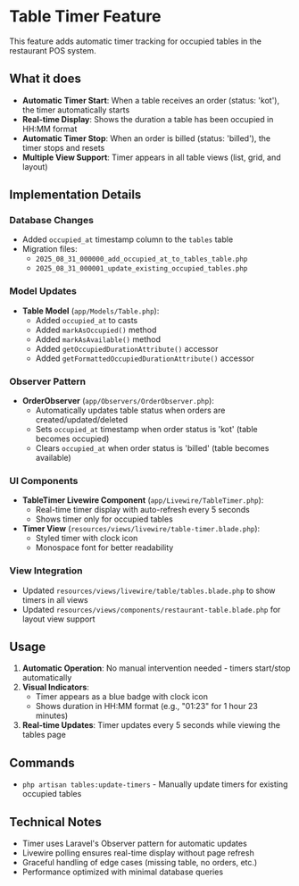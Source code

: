 # Table Timer Feature

This feature adds automatic timer tracking for occupied tables in the restaurant POS system.

## What it does

- **Automatic Timer Start**: When a table receives an order (status: 'kot'), the timer automatically starts
- **Real-time Display**: Shows the duration a table has been occupied in HH:MM format
- **Automatic Timer Stop**: When an order is billed (status: 'billed'), the timer stops and resets
- **Multiple View Support**: Timer appears in all table views (list, grid, and layout)

## Implementation Details

### Database Changes
- Added `occupied_at` timestamp column to the `tables` table
- Migration files:
  - `2025_08_31_000000_add_occupied_at_to_tables_table.php`
  - `2025_08_31_000001_update_existing_occupied_tables.php`

### Model Updates
- **Table Model** (`app/Models/Table.php`):
  - Added `occupied_at` to casts
  - Added `markAsOccupied()` method
  - Added `markAsAvailable()` method
  - Added `getOccupiedDurationAttribute()` accessor
  - Added `getFormattedOccupiedDurationAttribute()` accessor

### Observer Pattern
- **OrderObserver** (`app/Observers/OrderObserver.php`):
  - Automatically updates table status when orders are created/updated/deleted
  - Sets `occupied_at` timestamp when order status is 'kot' (table becomes occupied)
  - Clears `occupied_at` when order status is 'billed' (table becomes available)

### UI Components
- **TableTimer Livewire Component** (`app/Livewire/TableTimer.php`):
  - Real-time timer display with auto-refresh every 5 seconds
  - Shows timer only for occupied tables
- **Timer View** (`resources/views/livewire/table-timer.blade.php`):
  - Styled timer with clock icon
  - Monospace font for better readability

### View Integration
- Updated `resources/views/livewire/table/tables.blade.php` to show timers in all views
- Updated `resources/views/components/restaurant-table.blade.php` for layout view support

## Usage

1. **Automatic Operation**: No manual intervention needed - timers start/stop automatically
2. **Visual Indicators**: 
   - Timer appears as a blue badge with clock icon
   - Shows duration in HH:MM format (e.g., "01:23" for 1 hour 23 minutes)
3. **Real-time Updates**: Timer updates every 5 seconds while viewing the tables page

## Commands

- `php artisan tables:update-timers` - Manually update timers for existing occupied tables

## Technical Notes

- Timer uses Laravel's Observer pattern for automatic updates
- Livewire polling ensures real-time display without page refresh
- Graceful handling of edge cases (missing table, no orders, etc.)
- Performance optimized with minimal database queries